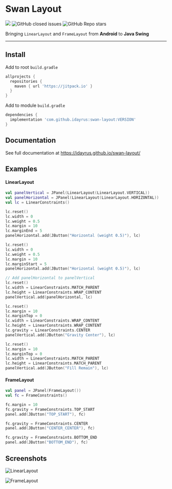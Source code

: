 # Swan Layout

[![](https://jitpack.io/v/idayrus/swan-layout.svg)](https://jitpack.io/#idayrus/swan-layout) ![GitHub closed issues](https://img.shields.io/github/issues-closed-raw/idayrus/swan-layout?label=Closed%20Issues) ![GitHub Repo stars](https://img.shields.io/github/stars/idayrus/swan-layout?style=social)

Bringing `LinearLayout` and `FrameLayout` from **Android** to **Java Swing**

---

## Install

Add to root `build.gradle`

```gradle
allprojects {
  repositories {
    maven { url 'https://jitpack.io' }
  }
}
```

Add to module `build.gradle`

```gradle
dependencies {
  implementation 'com.github.idayrus:swan-layout:VERSION'
}
```

## Documentation

See full documentation at https://idayrus.github.io/swan-layout/

## Examples

#### LinearLayout

```kotlin
val panelVertical = JPanel(LinearLayout(LinearLayout.VERTICAL))
val panelHorizontal = JPanel(LinearLayout(LinearLayout.HORIZONTAL))
val lc = LinearConstraints()

lc.reset()
lc.width = 0
lc.weight = 0.5
lc.margin = 10
lc.marginEnd = 5
panelHorizontal.add(JButton("Horizontal (weight 0.5)"), lc)

lc.reset()
lc.width = 0
lc.weight = 0.5
lc.margin = 10
lc.marginStart = 5
panelHorizontal.add(JButton("Horizontal (weight 0.5)"), lc)

// Add panelHorizontal to panelVertical
lc.reset()
lc.width = LinearConstraints.MATCH_PARENT
lc.height = LinearConstraints.WRAP_CONTENT
panelVertical.add(panelHorizontal, lc)

lc.reset()
lc.margin = 10
lc.marginTop = 0
lc.width = LinearConstraints.WRAP_CONTENT
lc.height = LinearConstraints.WRAP_CONTENT
lc.gravity = LinearConstraints.CENTER
panelVertical.add(JButton("Gravity Center"), lc)

lc.reset()
lc.margin = 10
lc.marginTop = 0
lc.width = LinearConstraints.MATCH_PARENT
lc.height = LinearConstraints.MATCH_PARENT
panelVertical.add(JButton("Fill Remain"), lc)
```

#### FrameLayout

```kotlin
val panel = JPanel(FrameLayout())
val fc = FrameConstraints()

fc.margin = 10
fc.gravity = FrameConstraints.TOP_START
panel.add(JButton("TOP_START"), fc)

fc.gravity = FrameConstraints.CENTER
panel.add(JButton("CENTER_CENTER"), fc)

fc.gravity = FrameConstraints.BOTTOM_END
panel.add(JButton("BOTTOM_END"), fc)
```

## Screenshots

![LinearLayout](https://raw.githubusercontent.com/idayrus/swan-layout/master/etc/LinearLayout.png)

![FrameLayout](https://raw.githubusercontent.com/idayrus/swan-layout/master/etc/FrameLayout.png)
